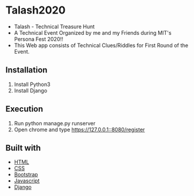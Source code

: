 # Talash2020
* Talash - Technical Treasure Hunt
* A Technical Event Organized by me and my Friends during MIT's Persona Fest 2020!!
* This Web app consists of Technical Clues/Riddles for First Round of the Event. 
## Installation
1. Install Python3
2. Install Django
## Execution
1. Run python manage.py runserver
2. Open chrome and type https://127.0.0.1::8080/register
## Built with
* [HTML](https://html.com/)
* [CSS](https://www.w3schools.com/css/css_website_layout.asp)
* [Bootstrap](https://getbootstrap.com/docs/4.0/getting-started/introduction/)
* [Javascript](https://www.javascript.com/)
* [Django](https://www.djangoproject.com/)
